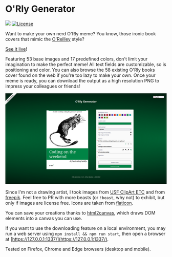 # O'Rly Generator

![](https://badgen.net/badge/version/1.4.1/blue)
[![License](https://img.shields.io/github/license/ArthurBeaulieu/ORlyGenerator.svg)](https://github.com/ArthurBeaulieu/ORlyGenerator/blob/master/LICENSE.md)

Want to make your own nerd O'Rly meme? You know, those ironic book covers that mimic the [O'Reilley](https://www.oreilly.com/) style?

[See it live](https://arthurbeaulieu.github.io/ORlyGenerator/)!

Featuring 53 base images and 17 predefined colors, don't limit your imagination to make the perfect meme! All text fields are customizable, so is positioning and color. You can also browse the 58 existing O'Rly books cover found on the web if you're too lazy to make your own. Once your meme is ready, you can download the output as a high resolution PNG to impress your colleagues or friends!

<p>
  <img src="/assets/screenshots/demo-1.4.0.png" width="960" alt="orly-generator-screenshot"/>
</p>

Since I'm not a drawing artist, I took images from [USF ClipArt ETC](https://etc.usf.edu/clipart) and from [freepik](https://www.freepik.com/). Feel free to PR with more beasts (or `!beast`, why not) to exhibit, but only if images are license free. Icons are taken from [flaticon](https://www.flaticon.com/).

You can save your creations thanks to [html2canvas](https://html2canvas.hertzen.com/), which draws DOM elements into a canvas you can use.

If you want to use the downloading feature on a local environment, you may run a web server using `npm install && npm run start`, then open a browser at [https://127.0.0.1:1337/](https://127.0.0.1:1337/).

Tested on Firefox, Chrome and Edge browsers (desktop and mobile).
